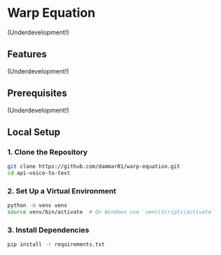 # Warp Equation

(Underdevelopment!)

## Features

(Underdevelopment!)

## Prerequisites

(Underdevelopment!)

## Local Setup

### 1. Clone the Repository

```bash
git clone https://github.com/dammar01/warp-equation.git
cd api-voice-to-text
```

### 2. Set Up a Virtual Environment

```bash
python -m venv venv
source venv/bin/activate  # On Windows use `venv\Scripts\activate`
```

### 3. Install Dependencies

```bash
pip install -r requirements.txt
```
